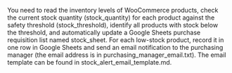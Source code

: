 You need to read the inventory levels of WooCommerce products, check the current stock quantity (stock_quantity) for each product against the safety threshold (stock_threshold), identify all products with stock below the threshold, and automatically update a Google Sheets purchase requisition list named stock_sheet. For each low-stock product, record it in one row in Google Sheets and send an email notification to the purchasing manager (the email address is in purchasing_manager_email.txt). The email template can be found in stock_alert_email_template.md.